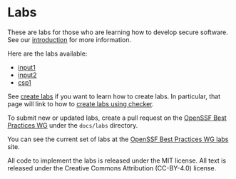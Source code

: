 # Labs

These are labs for those who are learning how to develop secure software.
See our [introduction](introduction) for more information.

Here are the labs available:

* [input1](input1.html)
* [input2](input2.html)
* [csp1](csp1.html)

See [create labs](create_labs) if you want to learn how to create labs.
In particular, that page will link to how to
[create labs using checker](create_checker).

To submit new or updated labs, create a pull request on the
[OpenSSF Best Practices WG](https://github.com/ossf/wg-best-practices-os-developers/)
under the `docs/labs` directory.

You can see the current set of labs at the
[OpenSSF Best Practices WG labs](https://best.openssf.org/labs/) site.

All code to implement the labs is released under the MIT license.
All text is released under the Creative Commons Attribution (CC-BY-4.0)
license.
